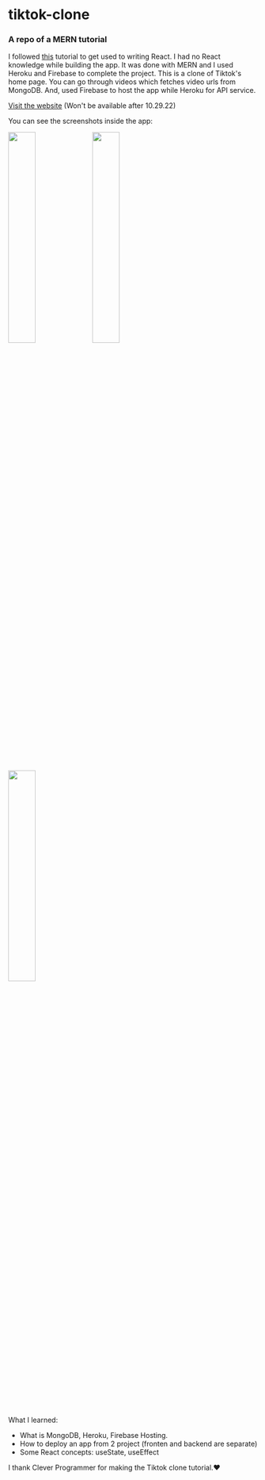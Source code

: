 # tiktok-clone

### A repo of a MERN tutorial

I followed <a href="https://www.youtube.com/watch?v=g8yGxDMyGiE&t=3254s">this</a> tutorial to get used to writing React. I had no React knowledge while building the app. It was done with MERN and I used Heroku and Firebase to complete the project. This is a clone of Tiktok's home page. You can go through videos which fetches video urls from MongoDB. And, used Firebase to host the app while Heroku for API service.

 <a href="https://tiktok-clone-71758.firebaseapp.com">Visit the website</a> (Won't be available after 10.29.22)

You can see the screenshots inside the app:

<p float="left" >
  <img width="33%" src="https://user-images.githubusercontent.com/89513831/198144060-eb76d8b3-a14a-40a3-b252-7defb0b4e27f.jpg" width="100" />
  <img width="33%" src="https://user-images.githubusercontent.com/89513831/198144045-749cd977-7e29-444e-a2f5-c9c8fc18cf49.jpg" width="100" />
  <img width="33%" src="https://user-images.githubusercontent.com/89513831/198144055-65063c64-2bb5-4cf1-aa16-f49c6dab0dd2.jpg" width="100" />
</p>

What I learned:
- What is MongoDB, Heroku, Firebase Hosting.
- How to deploy an app from 2 project (fronten and backend are separate)
- Some React concepts: useState, useEffect


I thank Clever Programmer for making the Tiktok clone tutorial.❤️

